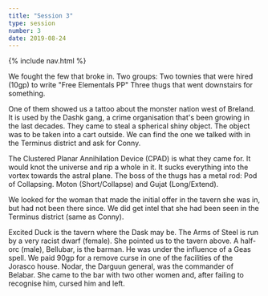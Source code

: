 ```yaml
---
title: "Session 3"
type: session
number: 3
date: 2019-08-24
---
```


{% include nav.html %}

We fought the few that broke in. Two groups:
Two townies that were hired (10gp) to write "Free Elementals PP"
Three thugs that went downstairs for something.

One of them showed us a tattoo about the monster nation west of Breland. It is used by the Dashk gang, a crime organisation that's been growing in the last decades. They came to steal a spherical shiny object. The object was to be taken into a cart outside. We can find the one we talked with in the Terminus district and ask for Conny.

The Clustered Planar Annihilation Device (CPAD) is what they came for. It would knot the universe and rip a whole in it. It sucks everything into the vortex towards the astral plane.
The boss of the thugs has a metal rod: Pod of Collapsing. Moton (Short/Collapse) and Gujat (Long/Extend).

We looked for the woman that made the initial offer in the tavern she was in, but had not been there since. We did get intel that she had been seen in the Terminus district (same as Conny).

Excited Duck is the tavern where the Dask may be. The Arms of Steel is run by a very racist dwarf (female). She pointed us to the tavern above.
A half-orc (male), Bellubar, is the barman. He was under the influence of a Geas spell. We paid 90gp for a remove curse in one of the facilities of the Jorasco house.
Nodar, the Darguun general, was the commander of Belabar. She came to the bar with two other women and, after failing to recognise him, cursed him and left.
